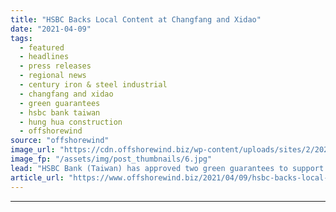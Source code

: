 ```yaml
---
title: "HSBC Backs Local Content at Changfang and Xidao"
date: "2021-04-09"
tags: 
  - featured
  - headlines
  - press releases
  - regional news
  - century iron & steel industrial
  - changfang and xidao
  - green guarantees
  - hsbc bank taiwan
  - hung hua construction
  - offshorewind
source: "offshorewind"
image_url: "https://cdn.offshorewind.biz/wp-content/uploads/sites/2/2021/04/09091004/nnnsn.jpg"
image_fp: "/assets/img/post_thumbnails/6.jpg"
lead: "HSBC Bank (Taiwan) has approved two green guarantees to support the Taiwanese Century Iron"
article_url: "https://www.offshorewind.biz/2021/04/09/hsbc-backs-local-content-at-changfang-and-xidao/"
---
```


---

